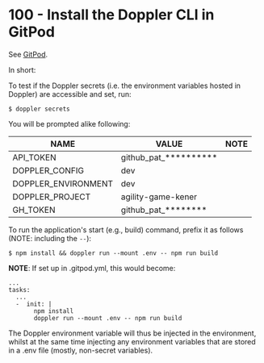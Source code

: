# 100 - Install the Doppler CLI in GitPod

See [GitPod](https://docs.doppler.com/docs/gitpod).

In short:

To test if the Doppler secrets (i.e. the environment variables hosted in Doppler) are accessible and set, run:

```
$ doppler secrets
```

You will be prompted alike following:

| NAME | VALUE | NOTE |
| ----- | ---- | ---- |
| API_TOKEN | github_pat_********** | |
| DOPPLER_CONFIG | dev | |
| DOPPLER_ENVIRONMENT | dev | |
| DOPPLER_PROJECT | agility-game-kener | |
| GH_TOKEN | github_pat_******** | |

To run the application's start (e.g., build) command, prefix it as follows (NOTE: including the ```--```):

```
$ npm install && doppler run --mount .env -- npm run build
```

**NOTE**: If set up in .gitpod.yml, this would become:

```
...
tasks:
  ...
  -  init: |
       npm install
       doppler run --mount .env -- npm run build
```

The Doppler environment variable will thus be injected in the environment, whilst at the same time injecting any environment variables that are stored in a .env file (mostly, non-secret variables). 
